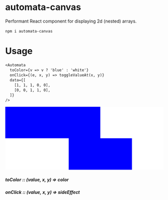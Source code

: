 automata-canvas
===============
Performant React component for displaying 2d (nested) arrays.

`npm i automata-canvas`

Usage
=====

```
<Automata
  toColor={v => v ? 'blue' : 'white'}
  onClick={(e, x, y) => toggleValueAt(x, y)}
  data={[
    [1, 1, 1, 0, 0],
    [0, 0, 1, 1, 0],
  ]}
/>
```
![example](https://raw.githubusercontent.com/Demi-IO/automata-canvas/master/readmeExample.svg)

##### toColor :: (value, x, y) => color
##### onClick :: (value, x, y) => sideEffect

